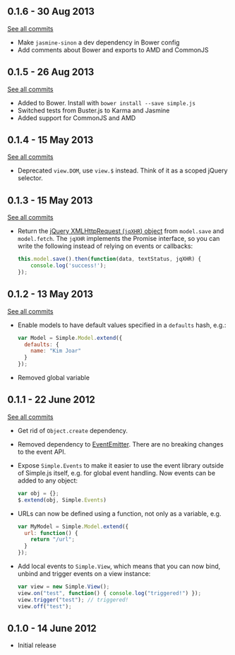0.1.6 - 30 Aug 2013
-------------------

[See all commits](https://github.com/kjbekkelund/simple/compare/v0.1.5...v0.1.6)

* Make `jasmine-sinon` a dev dependency in Bower config
* Add comments about Bower and exports to AMD and CommonJS

0.1.5 - 26 Aug 2013
-------------------

[See all commits](https://github.com/kjbekkelund/simple/compare/v0.1.4...v0.1.5)

* Added to Bower. Install with `bower install --save simple.js`
* Switched tests from Buster.js to Karma and Jasmine
* Added support for CommonJS and AMD

0.1.4 - 15 May 2013
-------------------

[See all commits](https://github.com/kjbekkelund/simple/compare/v0.1.3...v0.1.4)

* Deprecated `view.DOM`, use `view.$` instead. Think of it as a scoped
  jQuery selector.

0.1.3 - 15 May 2013
-------------------

[See all commits](https://github.com/kjbekkelund/simple/compare/v0.1.2...v0.1.3)

* Return the [jQuery XMLHttpRequest (`jqXHR`) object](http://api.jquery.com/jQuery.ajax/#jqXHR)
  from `model.save` and `model.fetch`. The `jqXHR` implements the
  Promise interface, so you can write the following instead of relying
  on events or callbacks:

  ```javascript
  this.model.save().then(function(data, textStatus, jqXHR) {
      console.log('success!');
  });
  ```

0.1.2 - 13 May 2013
-------------------

[See all commits](https://github.com/kjbekkelund/simple/compare/v0.1.1...v0.1.2)

* Enable models to have default values specified in a `defaults` hash, e.g.:

  ```javascript
  var Model = Simple.Model.extend({
    defaults: {
      name: "Kim Joar"
    }
  });
  ```
* Removed global variable

0.1.1 - 22 June 2012
--------------------

[See all commits](https://github.com/kjbekkelund/simple/compare/v0.1.0...v0.1.1)

* Get rid of `Object.create` dependency.
* Removed dependency to [EventEmitter](https://github.com/Wolfy87/EventEmitter).
  There are no breaking changes to the event API.
* Expose `Simple.Events` to make it easier to use the event library
  outside of Simple.js itself, e.g. for global event handling. Now
  events can be added to any object:

  ```javascript
  var obj = {};
  $.extend(obj, Simple.Events)
  ```
* URLs can now be defined using a function, not only as a variable, e.g.

  ```javascript
  var MyModel = Simple.Model.extend({
    url: function() {
      return "/url";
    }
  });
  ```
* Add local events to `Simple.View`, which means that you can now bind,
  unbind and trigger events on a view instance:

  ```javascript
  var view = new Simple.View();
  view.on("test", function() { console.log("triggered!") });
  view.trigger("test"); // triggered!
  view.off("test");
  ```

0.1.0 - 14 June 2012
--------------------

* Initial release
